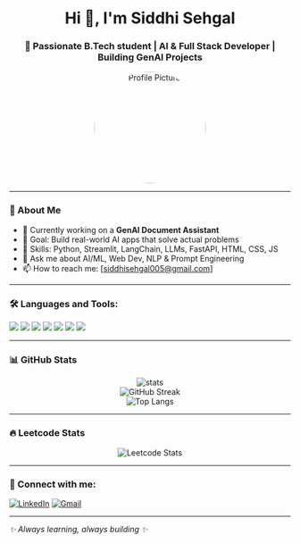 

<!--
**Siddhi-Sehgal23/Siddhi-Sehgal23** is a ✨ _special_ ✨ repository because its `README.md` (this file) appears on your GitHub profile.

Here are some ideas to get you started:


- 🔭 I’m currently working on ...
- 🌱 I’m currently learning ...
- 👯 I’m looking to collaborate on ...
- 🤔 I’m looking for help with ...
- 💬 Ask me about ...
- 📫 How to reach me: ...
- 😄 Pronouns: ...
- ⚡ Fun fact: ...
-->
<h1 align="center">Hi 👋, I'm Siddhi Sehgal</h1>
<h3 align="center">🚀 Passionate B.Tech student | AI & Full Stack Developer | Building GenAI Projects</h3>

<p align="center"
nter">
  <img src="https://github.com/user-attachments/assets/2d5db613-04bd-4af8-aafe-bb6c0bdb0e02" alt="Profile Picture" width="200" style="border-radius: 50%;" />
</p>

---

### 🚀 About Me


- 🔭 Currently working on a **GenAI Document Assistant**  
- 🎯 Goal: Build real-world AI apps that solve actual problems  
- 🧠 Skills: Python, Streamlit, LangChain, LLMs, FastAPI, HTML, CSS, JS   
- 💬 Ask me about AI/ML, Web Dev, NLP & Prompt Engineering  
- 📫 How to reach me: [siddhisehgal005@gmail.com]  
 

---

### 🛠️ Languages and Tools:

<p>
  <img src="https://img.shields.io/badge/Python-3776AB?style=for-the-badge&logo=python&logoColor=white"/>
  <img src="https://img.shields.io/badge/Streamlit-FF4B4B?style=for-the-badge&logo=streamlit&logoColor=white"/>
  <img src="https://img.shields.io/badge/FastAPI-005571?style=for-the-badge&logo=fastapi"/>
  <img src="https://img.shields.io/badge/GitHub-181717?style=for-the-badge&logo=github"/>
  <img src="https://img.shields.io/badge/HTML5-E34F26?style=for-the-badge&logo=html5&logoColor=white"/>
  <img src="https://img.shields.io/badge/CSS3-1572B6?style=for-the-badge&logo=css3&logoColor=white"/>
  <img src="https://img.shields.io/badge/JavaScript-F7DF1E?style=for-the-badge&logo=javascript&logoColor=black"/>
</p>

---

### 📊 GitHub Stats

<p align="center">
  <img src="https://github-readme-stats.vercel.app/api?username=siddhisehgal&show_icons=true&theme=radical" alt="stats" />
  <br/>
  <img src="https://streak-stats.demolab.com/?user=siddhisehgal&theme=radical" alt="GitHub Streak" />
  <br/>
  <img src="https://github-readme-stats.vercel.app/api/top-langs/?username=siddhisehgal&layout=compact&theme=radical" alt="Top Langs" />
</p>

---

### 🔥 Leetcode Stats

<p align="center">
  <img src="https://leetcard.jacoblin.cool/siddhisehgal?theme=dark&font=Karma" alt="Leetcode Stats" />
</p>

---

### 📎 Connect with me:

[![LinkedIn](https://img.shields.io/badge/LinkedIn-blue?style=flat&logo=linkedin&labelColor=blue)](https://www.linkedin.com/in/siddhi-sehgal-009576276/)
[![Gmail](https://img.shields.io/badge/Gmail-red?style=flat&logo=gmail&labelColor=red)](mailto:siddhisehgal00@gmail.com)

---

*✨ Always learning, always building ✨*
